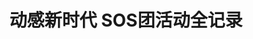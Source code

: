 ---
logo: images/other/动感新时代SOS团活动全记录.jpg
title: 动感新时代 SOS团活动全记录
subTitle: 动感新时代 增刊

category: 其他

hasResource: true
downloadList:
  - intro: 云盘 提取码:ympq
    size: 472.3MB
    link: https://pan.baidu.com/s/1kTgZv4gGWY1U7Nqv-agxhA

downloadContent: |
  动心刊物
---